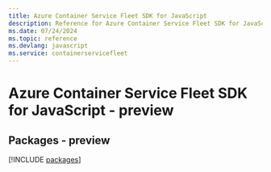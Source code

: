 ```yaml
---
title: Azure Container Service Fleet SDK for JavaScript
description: Reference for Azure Container Service Fleet SDK for JavaScript
ms.date: 07/24/2024
ms.topic: reference
ms.devlang: javascript
ms.service: containerservicefleet
---
```

# Azure Container Service Fleet SDK for JavaScript - preview
## Packages - preview
[!INCLUDE [packages](container-service-fleet-index.md)]